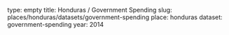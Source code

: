type: empty
title: Honduras / Government Spending
slug: places/honduras/datasets/government-spending
place: honduras
dataset: government-spending
year: 2014
